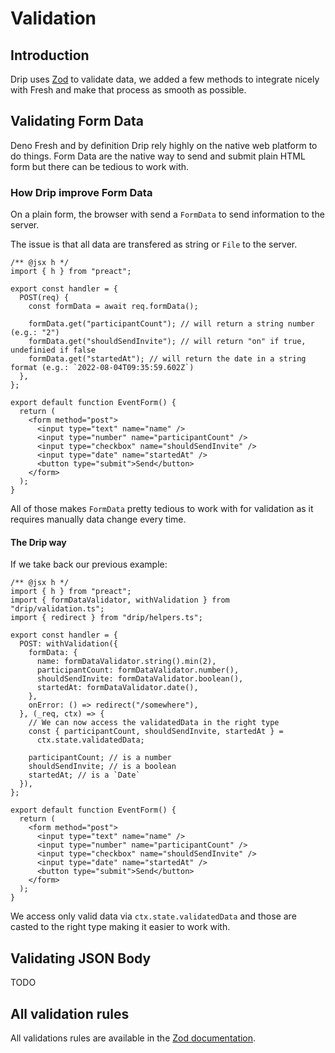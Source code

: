 # Validation

## Introduction

Drip uses [Zod](https://zod.dev/) to validate data, we added a few methods to
integrate nicely with Fresh and make that process as smooth as possible.

## Validating Form Data

Deno Fresh and by definition Drip rely highly on the native web platform to do
things. Form Data are the native way to send and submit plain HTML form but
there can be tedious to work with.

### How Drip improve Form Data

On a plain form, the browser with send a `FormData` to send information to the
server.

The issue is that all data are transfered as string or `File` to the server.

```tsx
/** @jsx h */
import { h } from "preact";

export const handler = {
  POST(req) {
    const formData = await req.formData();

    formData.get("participantCount"); // will return a string number (e.g.: "2")
    formData.get("shouldSendInvite"); // will return "on" if true, undefinied if false
    formData.get("startedAt"); // will return the date in a string format (e.g.: `2022-08-04T09:35:59.602Z`)
  },
};

export default function EventForm() {
  return (
    <form method="post">
      <input type="text" name="name" />
      <input type="number" name="participantCount" />
      <input type="checkbox" name="shouldSendInvite" />
      <input type="date" name="startedAt" />
      <button type="submit">Send</button>
    </form>
  );
}
```

All of those makes `FormData` pretty tedious to work with for validation as it
requires manually data change every time.

#### The Drip way

If we take back our previous example:

```tsx
/** @jsx h */
import { h } from "preact";
import { formDataValidator, withValidation } from "drip/validation.ts";
import { redirect } from "drip/helpers.ts";

export const handler = {
  POST: withValidation({
    formData: {
      name: formDataValidator.string().min(2),
      participantCount: formDataValidator.number(),
      shouldSendInvite: formDataValidator.boolean(),
      startedAt: formDataValidator.date(),
    },
    onError: () => redirect("/somewhere"),
  }, (_req, ctx) => {
    // We can now access the validatedData in the right type
    const { participantCount, shouldSendInvite, startedAt } =
      ctx.state.validatedData;

    participantCount; // is a number
    shouldSendInvite; // is a boolean
    startedAt; // is a `Date`
  }),
};

export default function EventForm() {
  return (
    <form method="post">
      <input type="text" name="name" />
      <input type="number" name="participantCount" />
      <input type="checkbox" name="shouldSendInvite" />
      <input type="date" name="startedAt" />
      <button type="submit">Send</button>
    </form>
  );
}
```

We access only valid data via `ctx.state.validatedData` and those are casted to
the right type making it easier to work with.

## Validating JSON Body

TODO

## All validation rules

All validations rules are available in the
[Zod documentation](https://zod.dev/?id=primitives).

